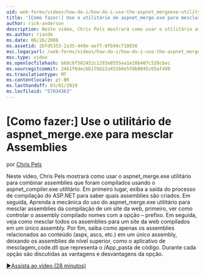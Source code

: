 ```yaml
---
uid: web-forms/videos/how-do-i/how-do-i-use-the-aspnet_mergeexe-utility-to-merge-assemblies
title: '[Como fazer:] Use o utilitário de aspnet_merge.exe para mesclar Assemblies | Microsoft Docs'
author: rick-anderson
description: Neste vídeo, Chris Pels mostrará como usar o utilitário aspnet_merge.exe para combinar assemblies que foram compilados usando o utilitário aspnet_compiler.exe...
ms.author: riande
ms.date: 06/26/2008
ms.assetid: 2bfd5353-2a35-449e-aeff-0fb94cf10030
msc.legacyurl: /web-forms/videos/how-do-i/how-do-i-use-the-aspnet_mergeexe-utility-to-merge-assemblies
msc.type: video
ms.openlocfilehash: b68c8f582452c1293e8555ea1e18b407c520cbec
ms.sourcegitcommit: 24b1f6decbb17bb22a45166e5fdb0845c65af498
ms.translationtype: MT
ms.contentlocale: pt-BR
ms.lasthandoff: 03/01/2019
ms.locfileid: "57034363"
---
```

<a name="how-do-i-use-the-aspnetmergeexe-utility-to-merge-assemblies"></a>[Como fazer:] Use o utilitário de aspnet_merge.exe para mesclar Assemblies
====================
por [Chris Pels](https://twitter.com/chrispels)

Neste vídeo, Chris Pels mostrará como usar o aspnet\_merge.exe utilitário para combinar assemblies que foram compilados usando o aspnet\_compiler.exe utilitário. Em primeiro lugar, exiba a saída do processo de compilação do ASP.NET para saber quais assemblies são criados. Em seguida, Aprenda a mecânica do uso do aspnet\_merge.exe utilitário para mesclar assemblies da compilação de um site da web, primeiro, ver como controlar o assembly compilado nomes com a opção – prefixo. Em seguida, veja como mesclar todos os assemblies para um site da web compilados em um único assembly. Por fim, saiba como apenas os assemblies relacionados ao conteúdo (aspx, ascs, etc.) em um único assembly, deixando os assemblies de nível superior, como o aplicativo de mesclagem\_code.dll que representa o /App\_pasta de código. Durante cada opção são discutidas as vantagens e desvantagens da opção.

[&#9654;Assista ao vídeo (28 minutos)](https://channel9.msdn.com/Blogs/ASP-NET-Site-Videos/how-do-i-use-the-aspnet_mergeexe-utility-to-merge-assemblies)

